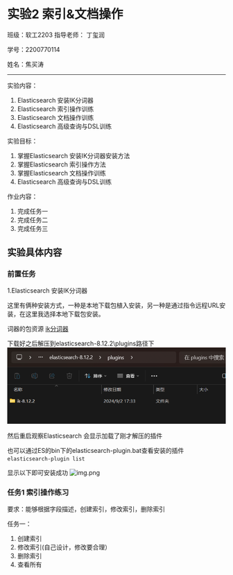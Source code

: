 # 实验2 索引&文档操作

班级：软工2203 指导老师： 丁玺润

学号：2200770114

姓名：焦买涛
***
实验内容：
1. Elasticsearch 安装IK分词器
2. Elasticsearch 索引操作训练
3. Elasticsearch 文档操作训练
4. Elasticsearch 高级查询与DSL训练

实验目标：

1. 掌握Elasticsearch 安装IK分词器安装方法
2. 掌握Elasticsearch 索引操作方法
3. 掌握Elasticsearch 文档操作训练
4. Elasticsearch 高级查询与DSL训练

作业内容：

1. 完成任务一
2. 完成任务二
3. 完成任务三


## 实验具体内容
### 前置任务 
1.Elasticsearch 安装IK分词器

这里有俩种安装方式，一种是本地下载包植入安装，另一种是通过指令远程URL安装，在这里我选择本地下载包安装。

词器的包资源 [ik分词器](elasticsearch-analysis-ik-8.12.2.zip)

下载好之后解压到elasticsearch-8.12.2\plugins路径下
![img_1.png](pictures/img_1.png)

然后重启观察Elasticsearch 会显示加载了刚才解压的插件

也可以通过ES的bin下的elasticsearch-plugin.bat查看安装的插件
```elasticsearch-plugin list```

显示以下即可安装成功
![img.png](pictures/img.png)

### 任务1 索引操作练习
要求：能够根据字段描述，创建索引，修改索引，删除索引

任务一：
1. 创建索引
2. 修改索引(自己设计，修改要合理）
3. 删除索引
4. 查看所有
